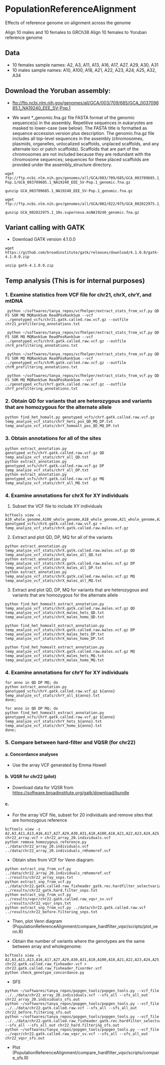 # PopulationReferenceAlignment
Effects of reference genome on alignment across the genome

Align 10 males and 10 females to GRCh38
Align 10 females to Yoruban reference genome

## Data
* 10 females sample names: A2, A3, A11, A13, A16, A17, A27, A29, A30, A31
* 10 males sample names: A10, A100, A18, A21, A22, A23, A24, A25, A32, A34

## Download the Yoruban assembly:

* ftp://ftp.ncbi.nlm.nih.gov/genomes/all/GCA/003/709/685/GCA_003709685.1_NA19240_EEE_SV-Pop.1

* We want    *_genomic.fna.gz file
       FASTA format of the genomic sequence(s) in the assembly. Repetitive 
       sequences in eukaryotes are masked to lower-case (see below).
       The FASTA title is formatted as sequence accession.version plus 
       description. The genomic.fna.gz file includes all top-level sequences in
       the assembly (chromosomes, plasmids, organelles, unlocalized scaffolds,
       unplaced scaffolds, and any alternate loci or patch scaffolds). Scaffolds
       that are part of the chromosomes are not included because they are
       redundant with the chromosome sequences; sequences for these placed 
       scaffolds are provided under the assembly_structure directory.
       
```
wget ftp://ftp.ncbi.nlm.nih.gov/genomes/all/GCA/003/709/685/GCA_003709685.1_NA19240_EEE_SV-Pop.1/GCA_003709685.1_NA19240_EEE_SV-Pop.1_genomic.fna.gz

gunzip GCA_003709685.1_NA19240_EEE_SV-Pop.1_genomic.fna.gz
```

```
wget ftp://ftp.ncbi.nlm.nih.gov/genomes/all/GCA/002/022/975/GCA_002022975.1_10x.supernova.msNA19240/GCA_002022975.1_10x.supernova.msNA19240_genomic.fna.gz

gunzip GCA_002022975.1_10x.supernova.msNA19240_genomic.fna.gz
```

## Variant calling with GATK

* Download GATK version 4.1.0.0
```
wget https://github.com/broadinstitute/gatk/releases/download/4.1.0.0/gatk-4.1.0.0.zip

unzip gatk-4.1.0.0.zip
```

## Temp analysis (This is for internal purposes)
### 1. Examine statistics from VCF file for chr21, chrX, chrY, and mtDNA

```
 python ~/softwares/tanya_repos/vcfhelper/extract_stats_from_vcf.py QD FS SOR MQ MQRankSum ReadPosRankSum --vcf ../genotyped_vcfs/chr21.gatk.called.raw.vcf.gz --outfile chr21_prefiltering_annotations.txt
 
 python ~/softwares/tanya_repos/vcfhelper/extract_stats_from_vcf.py QD FS SOR MQ MQRankSum ReadPosRankSum --vcf ../genotyped_vcfs/chrX.gatk.called.raw.vcf.gz --outfile chrX_prefiltering_annotations.txt
 
 python ~/softwares/tanya_repos/vcfhelper/extract_stats_from_vcf.py QD FS SOR MQ MQRankSum ReadPosRankSum --vcf ../genotyped_vcfs/chrM.gatk.called.raw.vcf.gz --outfile chrM_prefiltering_annotations.txt
 
 python ~/softwares/tanya_repos/vcfhelper/extract_stats_from_vcf.py QD FS SOR MQ MQRankSum ReadPosRankSum --vcf ../genotyped_vcfs/chrY.gatk.called.raw.vcf.gz --outfile chrY_prefiltering_annotations.txt
```

### 2. Obtain QD for variants that are heterozygous and variants that are homozygous for the alternate allele

```
python find_het_homalt.py genotyped_vcfs/chrY.gatk.called.raw.vcf.gz temp_analyze_vcf_stats/chrY_hets_pos_QD_MQ_DP.txt temp_analyze_vcf_stats/chrY_homoalt_pos_QD_MQ_DP.txt
```

### 3. Obtain annotations for all of the sites

```
python extract_annotation.py genotyped_vcfs/chrY.gatk.called.raw.vcf.gz QD temp_analyze_vcf_stats/chrY_all_QD.txt
python extract_annotation.py genotyped_vcfs/chrY.gatk.called.raw.vcf.gz DP temp_analyze_vcf_stats/chrY_all_DP.txt
python extract_annotation.py genotyped_vcfs/chrY.gatk.called.raw.vcf.gz MQ temp_analyze_vcf_stats/chrY_all_MQ.txt
```

### 4. Examine annotations for chrX for XY individuals

1. Subset the VCF file to include XY individuals
```
bcftools view -s A10_whole_genome,A100_whole_genome,A18_whole_genome,A21_whole_genome,A22_whole_genome,A23_whole_genome,A24_whole_genome,A25_whole_genome,A32_whole_genome,A34_whole_genome genotyped_vcfs/chrX.gatk.called.raw.vcf.gz > temp_analyze_vcf_stats/chrX.gatk.called.raw.males.vcf.gz
```

2. Extract and plot QD, DP, MQ for all of the variants

```
python extract_annotation.py temp_analyze_vcf_stats/chrX.gatk.called.raw.males.vcf.gz QD temp_analyze_vcf_stats/chrX_males_all_QD.txt
python extract_annotation.py temp_analyze_vcf_stats/chrX.gatk.called.raw.males.vcf.gz DP temp_analyze_vcf_stats/chrX_males_all_DP.txt
python extract_annotation.py temp_analyze_vcf_stats/chrX.gatk.called.raw.males.vcf.gz MQ temp_analyze_vcf_stats/chrX_males_all_MQ.txt
```

3. Extract and plot QD, DP, MQ for variants that are heterozygous and variants that are homozygous for the alternate allele

```
python find_het_homoalt_extract_annotation.py temp_analyze_vcf_stats/chrX.gatk.called.raw.males.vcf.gz QD temp_analyze_vcf_stats/chrX_males_hets_QD.txt temp_analyze_vcf_stats/chrX_males_homo_QD.txt

python find_het_homoalt_extract_annotation.py temp_analyze_vcf_stats/chrX.gatk.called.raw.males.vcf.gz DP temp_analyze_vcf_stats/chrX_males_hets_DP.txt temp_analyze_vcf_stats/chrX_males_homo_DP.txt

python find_het_homoalt_extract_annotation.py temp_analyze_vcf_stats/chrX.gatk.called.raw.males.vcf.gz MQ temp_analyze_vcf_stats/chrX_males_hets_MQ.txt temp_analyze_vcf_stats/chrX_males_homo_MQ.txt
```

### 4. Examine annotations for chrY for XY individuals

```
for anno in QD DP MQ; do
python extract_annotation.py genotyped_vcfs/chrY.gatk.called.raw.vcf.gz ${anno} temp_analyze_vcf_stats/chrY_all_${anno}.txt
done;
```

```
for anno in QD DP MQ; do
python find_het_homoalt_extract_annotation.py genotyped_vcfs/chrY.gatk.called.raw.vcf.gz ${anno} temp_analyze_vcf_stats/chrY_hets_${anno}.txt temp_analyze_vcf_stats/chrY_homo_${anno}.txt
done;
```

### 5. Compare between hard-filter and VQSR (for chr22)
#### a. Concordance analyses

* Use the array VCF generated by Emma Howell

#### b. VQSR for chr22 (pilot)
* Download data for VQSR from https://software.broadinstitute.org/gatk/download/bundle

#### c. 
* For the array VCF file, subset for 20 individuals and remove sites that are homozygous reference

```
bcftools view -s A2,A3,A11,A13,A16,A17,A27,A29,A30,A31,A10,A100,A18,A21,A22,A23,A24,A25,A32,A34 chr22_array.vcf > chr22_array_20.individuals.vcf
python remove_homozygous_reference.py ../data/chr22_array_20.individuals.vcf ../data/chr22_array_20.individuals_rmhomoref.vcf
```

* Obtain sites from VCF for Venn diagram:

```
python extract_snp_from_vcf.py ../data/chr22_array_20.individuals_rmhomoref.vcf ../results/chr22_array_snps.txt
python extract_snp_from_vcf.py ../data/chr22.gatk.called.raw_fixheader_gatk.rec.hardfilter_selectvariant.vcf ../results/chr22_gatk.hard.filter_snps.txt
python extract_snp_from_vcf.py ../results/vqsr/chr22.gatk.called.raw_vqsr_sv.vcf ../results/chr22_vqsr_snps.txt
python extract_snp_from_vcf.py ../data/chr22.gatk.called.raw.vcf ../results/chr22_before.filtering_snps.txt
```

- Then, plot Venn diagram (PopulationReferenceAlignment/compare_hardfilter_vqsr/scripts/plot_venn.R)

* Obtain the number of variants where the genotypes are the same between array and wholegenome:

```
bcftools view -s A2,A3,A11,A13,A16,A17,A27,A29,A30,A31,A10,A100,A18,A21,A22,A23,A24,A25,A32,A34 chr22.gatk.called.raw_fixheader.vcf > chr22.gatk.called.raw_fixheader_fixorder.vcf
python check_genotype_concordance.py
```

* SFS

```
python ~/softwares/tanya_repos/popgen_tools/popgen_tools.py --vcf_file ../../data/chr22_array_20.individuals.vcf --sfs_all --sfs_all_out chr22_array_20.individuals_sfs.out
python ~/softwares/tanya_repos/popgen_tools/popgen_tools.py --vcf_file ../../data/chr22.gatk.called.raw.vcf --sfs_all --sfs_all_out chr22_before.filtering_sfs.out
python ~/softwares/tanya_repos/popgen_tools/popgen_tools.py --vcf_file ../../data/chr22.gatk.called.raw_fixheader_gatk.rec.hardfilter_selectvariant.vcf --sfs_all --sfs_all_out chr22_hard.filtering_sfs.out
python ~/softwares/tanya_repos/popgen_tools/popgen_tools.py --vcf_file ../vqsr/chr22.gatk.called.raw_vqsr_sv.vcf --sfs_all --sfs_all_out chr22_vqsr_sfs.out
```
 - Plot (PopulationReferenceAlignment/compare_hardfilter_vqsr/scripts/compare_sfs.R)
